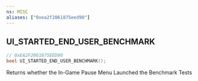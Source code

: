 ```yaml
---
ns: MISC
aliases: ["0xea2f2061875eed90"]
---
```

## UI_STARTED_END_USER_BENCHMARK

```c
// 0xEA2F2061875EED90
bool UI_STARTED_END_USER_BENCHMARK();
```

Returns whether the In-Game Pause Menu Launched the Benchmark Tests

